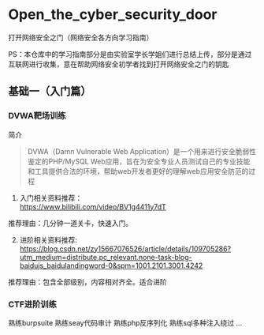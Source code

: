 # Open_the_cyber_security_door
打开网络安全之门（网络安全各方向学习指南）

PS：本仓库中的学习指南部分是由实验室学长学姐们进行总结上传，部分是通过互联网进行收集，意在帮助网络安全初学者找到打开网络安全之门的钥匙

## 基础一（入门篇）

### DVWA靶场训练

简介

> DVWA（Damn Vulnerable Web Application）是一个用来进行安全脆弱性鉴定的PHP/MySQL Web应用，旨在为安全专业人员测试自己的专业技能和工具提供合法的环境，帮助web开发者更好的理解web应用安全防范的过程


1. 入门相关资料推荐：   
  https://www.bilibili.com/video/BV1g4411y7dT    

  推荐理由：几分钟一道关卡，快速入门。

2. 进阶相关资料推荐:    
  https://blog.csdn.net/zy15667076526/article/details/109705286?utm_medium=distribute.pc_relevant.none-task-blog-baidujs_baidulandingword-0&spm=1001.2101.3001.4242    

  推荐理由：包含全部级别，内容相对齐全。适合进阶

  

### CTF进阶训练

熟练burpsuite
熟练seay代码审计
熟练php反序列化
熟练sql多种注入绕过
...

